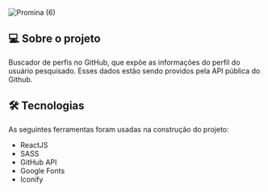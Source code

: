 ![Promina (6)](https://user-images.githubusercontent.com/77179768/138147621-74fb359f-db6a-4423-b424-65a305e34a05.png)
## 💻 Sobre o projeto
Buscador de perfis no GitHub, que expõe as informações do perfil do usuário pesquisado. Esses dados estão sendo providos pela API pública do Github.

## 🛠 Tecnologias

As seguintes ferramentas foram usadas na construção do projeto:

- ReactJS
- SASS
- GitHub API
- Google Fonts 
- Iconify

